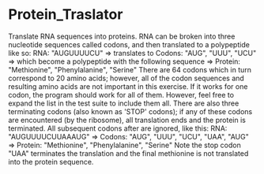 # Protein_Traslator
Translate RNA sequences into proteins.  RNA can be broken into three nucleotide sequences called codons, and then translated to a polypeptide like so:  RNA: "AUGUUUUCU" => translates to  Codons: "AUG", "UUU", "UCU" => which become a polypeptide with the following sequence =>  Protein: "Methionine", "Phenylalanine", "Serine"  There are 64 codons which in turn correspond to 20 amino acids; however, all of the codon sequences and resulting amino acids are not important in this exercise. If it works for one codon, the program should work for all of them. However, feel free to expand the list in the test suite to include them all.  There are also three terminating codons (also known as 'STOP' codons); if any of these codons are encountered (by the ribosome), all translation ends and the protein is terminated.  All subsequent codons after are ignored, like this:  RNA: "AUGUUUUCUUAAAUG" =>  Codons: "AUG", "UUU", "UCU", "UAA", "AUG" =>  Protein: "Methionine", "Phenylalanine", "Serine"  Note the stop codon "UAA" terminates the translation and the final methionine is not translated into the protein sequence.
